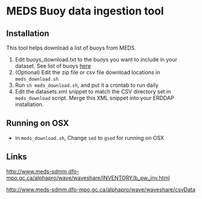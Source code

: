 # MEDS Buoy data ingestion tool

## Installation

This tool helps download a list of buoys from MEDS.

1. Edit buoys_download.txt to the buoys you want to include in your dataset. See list of buoys [here](http://www.meds-sdmm.dfo-mpo.gc.ca/alphapro/wave/waveshare/INVENTORY/b_pw_inv.html)
2. (Optional) Edit the zip file or csv file download locations in `meds_download.sh`
3. Run `sh meds_download.sh`, and put it a crontab to run daily
4. Edit the datasets.xml snippet to match the CSV directory set in `meds_download` script. Merge this XML snippet into your ERDDAP installation.

## Running on OSX

- in `meds_download.sh`, Change `sed` to `gsed` for running on OSX

## Links

http://www.meds-sdmm.dfo-mpo.gc.ca/alphapro/wave/waveshare/INVENTORY/b_pw_inv.html

http://www.meds-sdmm.dfo-mpo.gc.ca/alphapro/wave/waveshare/csvData

